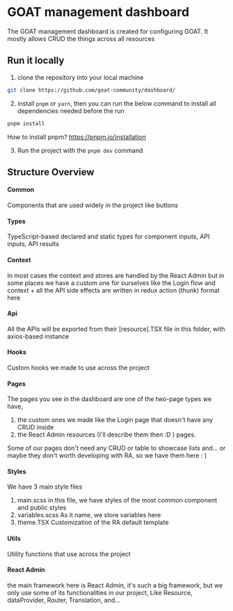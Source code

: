 # GOAT management dashboard
The GOAT management dashboard is created for configuring GOAT. It mostly allows CRUD the things across all resources

## Run it locally

1. clone the repository into your local machine

```bash
git clone https://github.com/goat-community/dashboard/
```

2. install `pnpm` or `yarn`, then you can run the below command to install all dependencies needed before the run
```bash
pnpm install
```
How to install pnpm? https://pnpm.io/installation

3. Run the project with the `pnpm dev` command

## Structure Overview

#### Common
Components that are used widely in the project like buttons

#### Types
TypeScript-based declared and static types for component inputs, API inputs, API results

#### Context
In most cases the context and stores are handled by the React Admin but in some places we have a custom one for ourselves like the Login 
flow and context + all the API side effects are written in redux action (thunk) format here

#### Api
All the APIs will be exported from their [resource].TSX file in this folder, with axios-based instance

#### Hooks
Custom hooks we made to use across the project

#### Pages
The pages you see in the dashboard are one of the two-page types we have, 

1. the custom ones we made like the Login page that doesn't have any CRUD inside
2. the React Admin resources (I'll describe them then :D ) pages.

Some of our pages don't need any CRUD or table to showcase lists and... or maybe they don't worth developing with RA, so we have them here : )

#### Styles
We have 3 main style files
1. main.scss
in this file, we have styles of the most common component and public styles
2. variables.scss
As it name, we store variables here
3. theme.TSX
Customization of the RA default template

#### Utils
Utility functions that use across the project

#### React Admin
the main framework here is React Admin, it's such a big framework, but we only use some of its functionalities in our project,
Like Resource, dataProvider, Router, Translation, and...
